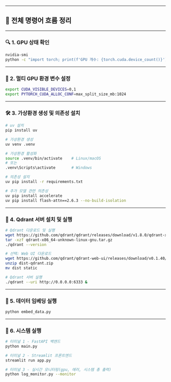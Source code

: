 

---

## 🧭 전체 명령어 흐름 정리

---

### 🔍 1. GPU 상태 확인

```bash
nvidia-smi
python -c "import torch; print(f'GPU 개수: {torch.cuda.device_count()}'); [print(f'GPU {i}: {torch.cuda.get_device_name(i)}') for i in range(torch.cuda.device_count())]"
```

---

### 🧠 2. 멀티 GPU 환경 변수 설정

```bash
export CUDA_VISIBLE_DEVICES=0,1
export PYTORCH_CUDA_ALLOC_CONF=max_split_size_mb:1024
```

---

### 🛠️ 3. 가상환경 생성 및 의존성 설치

```bash
# uv 설치
pip install uv

# 가상환경 생성
uv venv .venv

# 가상환경 활성화
source .venv/bin/activate    # Linux/macOS
# 또는
.venv\Scripts\activate       # Windows

# 의존성 설치
uv pip install -r requirements.txt

# 추가 모델 관련 의존성
uv pip install accelerate
uv pip install flash-attn==2.6.3 --no-build-isolation
```

---

### 🧱 4. Qdrant 서버 설치 및 실행

```bash
# Qdrant 다운로드 및 실행
wget https://github.com/qdrant/qdrant/releases/download/v1.8.0/qdrant-x86_64-unknown-linux-gnu.tar.gz
tar -xzf qdrant-x86_64-unknown-linux-gnu.tar.gz
./qdrant --version

# 선택: Web UI 다운로드
wget https://github.com/qdrant/qdrant-web-ui/releases/download/v0.1.40/dist-qdrant.zip
unzip dist-qdrant.zip
mv dist static

# Qdrant 서버 실행
./qdrant --uri http://0.0.0.0:6333 &
```

---

### 🧬 5. 데이터 임베딩 실행

```bash
python embed_data.py
```

---

### 🚀 6. 시스템 실행

```bash
# 터미널 1 - FastAPI 백엔드
python main.py

# 터미널 2 - Streamlit 프론트엔드
streamlit run app.py

# 터미널 3 - 실시간 모니터링(gpu, 에러, 시스템 총 출력)
python log_monitor.py --monitor
```

